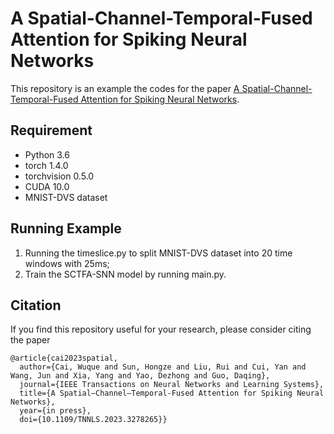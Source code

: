 # A Spatial-Channel-Temporal-Fused Attention for Spiking Neural Networks

This repository is an example the codes for the paper [A Spatial-Channel-Temporal-Fused Attention for Spiking Neural Networks](https://ieeexplore.ieee.org/abstract/document/10138927). 

## Requirement
- Python 3.6
- torch 1.4.0
- torchvision 0.5.0
- CUDA 10.0
- MNIST-DVS dataset

## Running Example
1. Running the timeslice.py to split MNIST-DVS dataset into 20 time windows with 25ms;
2. Train the SCTFA-SNN model by running main.py.


## Citation
If you find this repository useful for your research, please consider citing the paper

```
@article{cai2023spatial,
  author={Cai, Wuque and Sun, Hongze and Liu, Rui and Cui, Yan and Wang, Jun and Xia, Yang and Yao, Dezhong and Guo, Daqing},
  journal={IEEE Transactions on Neural Networks and Learning Systems}, 
  title={A Spatial–Channel–Temporal-Fused Attention for Spiking Neural Networks}, 
  year={in press},
  doi={10.1109/TNNLS.2023.3278265}}
```
